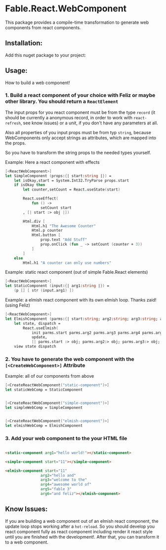# Fable.React.WebComponent
This package provides a compile-time transformation to generate web components from react components.


## Installation:


Add this nuget package to your project:

## Usage:

How to build a web component!

### 1. Build a react component of your choice with Feliz or maybe other library. You should return a ```ReactElement```

The input props for you react component must be from the type ```record``` (it should be currently a anonymous record, in order to work with ```react-refresh```, see know issues) or a unit, if you don't have any parameters at all.

Also all properties of you input props must be from typ ```string```, because WebComponents only accept strings as attributes, which are mapped into the props.

So you have to transform the string props to the needed types yourself.


Example: Here a react component with effects
```fsharp
[<ReactWebComponent>]
let SimpleComponent (props:{| start:string |}) =
    let isOkay,start = System.Int32.TryParse props.start
    if isOkay then
        let counter,setCount = React.useState(start)

        React.useEffect(
            fun () ->
                setCount start
        , [| start :> obj |])

        Html.div [
            Html.h1 "The Awesome Counter"
            Html.p counter
            Html.button [
                prop.text "Add Stuff"
                prop.onClick (fun _ -> setCount (counter + 3))
            ]
        ]
    else
        Html.h1 "A counter can only use numbers"

```

Example: static react component (out of simple Fable.React elements)
```fsharp
[<ReactWebComponent>]
let StaticComponent (input:{| arg1:string |}) =
    (p [] [ str (input.arg1) ])

```


Example: a elmish react component with its own elmish loop. Thanks zaid! (using Feliz)
```fsharp
[<ReactWebComponent>]
let ElmishComponent (parms:{| start:string; arg2:string; arg3:string; arg4:string; arg5:string; arg6:string |}) =
    let state, dispatch = 
        React.useElmish(
            init parms.start parms.arg2 parms.arg3 parms.arg4 parms.arg5 parms.arg6, 
            update, 
            [| parms.start :> obj; parms.arg2:> obj; parms.arg3:> obj; parms.arg4:> obj; parms.arg5:> obj |])
    view state dispatch

```

### 2. You have to generate the web component with the ```[<CreateWebComponent>]``` Attribute


Example: all of our components from above
```fsharp
[<CreateReactWebComponent("static-component")>]
let staticWebComp = StaticComponent


[<CreateReactWebComponent("simple-component")>]
let simpleWebComp = SimpleComponent


[<CreateReactWebComponent("elmish-component")>]
let elmishWebComp = ElmishComponent
```

### 3. Add your web component to the your HTML file
```html

<static-component arg1="hello world!"></static-component>

<simple-component start="11"></simple-component>

<elmish-component start="11"
                arg2="hello and"
                arg3="welcome to the"
                arg4="awesome world of"
                arg5="fable 3"
                arg6="and feliz"></elmish-component>

```


## Know Issues:

If you are building a web component out of an elmish react component, the update loop stops working after a ```hot-reload```.
So you should develop you react component fully as react component including render it react style until you are finished with the development!. After that, you can transform it to a web component.

